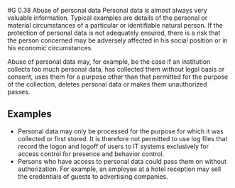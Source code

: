 #G 0.38 Abuse of personal data
Personal data is almost always very valuable information. Typical examples are details of the personal or material circumstances of a particular or identifiable natural person. If the protection of personal data is not adequately ensured, there is a risk that the person concerned may be adversely affected in his social position or in his economic circumstances.

Abuse of personal data may, for example, be the case if an institution collects too much personal data, has collected them without legal basis or consent, uses them for a purpose other than that permitted for the purpose of the collection, deletes personal data or makes them unauthorized passes.



## Examples 
* Personal data may only be processed for the purpose for which it was collected or first stored. It is therefore not permitted to use log files that record the logon and logoff of users to IT systems exclusively for access control for presence and behavior control.
* Persons who have access to personal data could pass them on without authorization. For example, an employee at a hotel reception may sell the credentials of guests to advertising companies.




